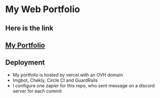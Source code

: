 # My Web Portfolio

## Here is the link 
[My Portfolio](www.nathanlefetey.com)
---
## Deployment
* My portfolio is hosted by vercel with an OVH domain
* Imgbot, Chekly, Circle CI and GuardRails
* I configure one zapier for this repo, who sent message on a discord server for each commit

